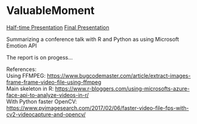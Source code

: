 # ValuableMoment

<a href="https://www.slideshare.net/HasanBank/extracting-conference-highlights-using-machinelearning-systems-131654134">Half-time Presentation</a>
<a href="https://www.slideshare.net/HasanBank/extracting-conference-highlights-using-machinelearning-systems"> Final Presentation</a>

Summarizing a conference talk with R and Python as using Microsoft Emotion API

The report is on progess...


References:  <br />
Using FFMPEG: https://www.bugcodemaster.com/article/extract-images-frame-frame-video-file-using-ffmpeg <br />
Main skeleton in R: https://www.r-bloggers.com/using-microsofts-azure-face-api-to-analyze-videos-in-r/ <br />
With Python faster OpenCV: https://www.pyimagesearch.com/2017/02/06/faster-video-file-fps-with-cv2-videocapture-and-opencv/




